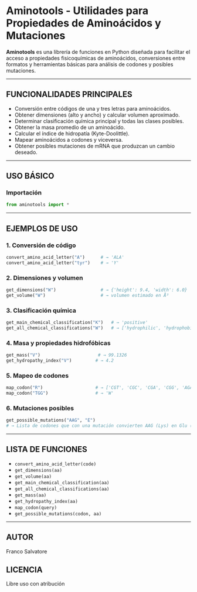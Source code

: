 
# Aminotools - Utilidades para Propiedades de Aminoácidos y Mutaciones

**Aminotools** es una librería de funciones en Python diseñada para facilitar el acceso a propiedades fisicoquímicas de aminoácidos, conversiones entre formatos y herramientas básicas para análisis de codones y posibles mutaciones.

---

## FUNCIONALIDADES PRINCIPALES

- Conversión entre códigos de una y tres letras para aminoácidos.
- Obtener dimensiones (alto y ancho) y calcular volumen aproximado.
- Determinar clasificación química principal y todas las clases posibles.
- Obtener la masa promedio de un aminoácido.
- Calcular el índice de hidropatía (Kyte-Doolittle).
- Mapear aminoácidos a codones y viceversa.
- Obtener posibles mutaciones de mRNA que produzcan un cambio deseado.

---

## USO BÁSICO

### Importación

```python
from aminotools import *
```

---

## EJEMPLOS DE USO

### 1. Conversión de código

```python
convert_amino_acid_letter("A")      # → 'ALA'
convert_amino_acid_letter("tyr")    # → 'Y'
```

### 2. Dimensiones y volumen

```python
get_dimensions("W")                 # → {'height': 9.4, 'width': 6.0}
get_volume("W")                     # → volumen estimado en Å³
```

### 3. Clasificación química

```python
get_main_chemical_classification("K")   # → 'positive'
get_all_chemical_classifications("W")   # → ['hydrophilic', 'hydrophobic', 'aromatic']
```

### 4. Masa y propiedades hidrofóbicas

```python
get_mass("V")                      # → 99.1326
get_hydropathy_index("V")         # → 4.2
```

### 5. Mapeo de codones

```python
map_codon("R")                    # → ['CGT', 'CGC', 'CGA', 'CGG', 'AGA', 'AGG']
map_codon("TGG")                  # → 'W'
```

### 6. Mutaciones posibles

```python
get_possible_mutations("AAG", "E")
# → Lista de codones que con una mutación convierten AAG (Lys) en Glu (E)
```

---

## LISTA DE FUNCIONES

- `convert_amino_acid_letter(code)`
- `get_dimensions(aa)`
- `get_volume(aa)`
- `get_main_chemical_classification(aa)`
- `get_all_chemical_classifications(aa)`
- `get_mass(aa)`
- `get_hydropathy_index(aa)`
- `map_codon(query)`
- `get_possible_mutations(codon, aa)`

---

## AUTOR

Franco Salvatore

## LICENCIA

Libre uso con atribución
